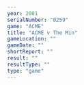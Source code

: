 ```yaml
---
year: 2001
serialNumber: "0259" 
game: "ACME"
title: "ACME v The Min"
gameLocation: ""
gameDate: ""
shortReport: ""
result: ""
resultType: ""
type: "game"
---
```

